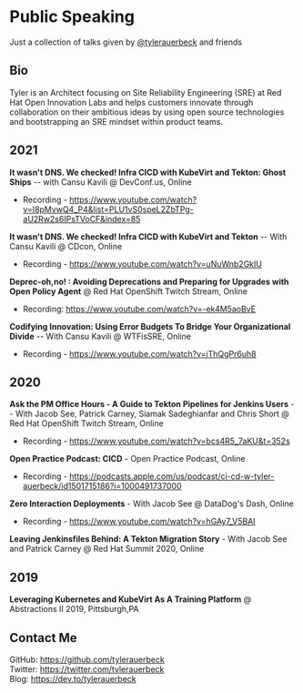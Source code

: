 # Public Speaking

Just a collection of talks given by [@tylerauerbeck](https://twitter.com/tylerauerbeck) and friends

## Bio

Tyler is an Architect focusing on Site Reliability Engineering (SRE) at Red Hat Open Innovation Labs and helps customers innovate through collaboration on their ambitious ideas by using open source technologies and bootstrapping an SRE mindset within product teams.

## 2021

**It wasn't DNS. We checked! Infra CICD with KubeVirt and Tekton: Ghost Ships** -- with Cansu Kavili @ DevConf.us, Online
- Recording - https://www.youtube.com/watch?v=I8pMvwQ4_P4&list=PLU1vS0speL2ZbTPg-aU2Rw2s6IPsTVoCF&index=85

**It wasn't DNS. We checked! Infra CICD with KubeVirt and Tekton** -- With Cansu Kavili @ CDcon, Online
- Recording - https://www.youtube.com/watch?v=uNuWnb2GkIU

**Deprec-oh,no! : Avoiding Deprecations and Preparing for Upgrades with Open Policy Agent** @ Red Hat OpenShift Twitch Stream, Online
- Recording: https://www.youtube.com/watch?v=-ek4M5aoBvE

**Codifying Innovation: Using Error Budgets To Bridge Your Organizational Divide** -- With Cansu Kavili @ WTFisSRE, Online
- Recording - https://www.youtube.com/watch?v=jThQgPr6uh8

## 2020

**Ask the PM Office Hours - A Guide to Tekton Pipelines for Jenkins Users** -- With Jacob See, Patrick Carney, Siamak Sadeghianfar and Chris Short @ Red Hat OpenShift Twitch Stream, Online
- Recording - https://www.youtube.com/watch?v=bcs4R5_7aKU&t=352s

**Open Practice Podcast: CICD** - Open Practice Podcast, Online
- Recording - https://podcasts.apple.com/us/podcast/ci-cd-w-tyler-auerbeck/id1501715186?i=1000491737000

**Zero Interaction Deployments** - With Jacob See @ DataDog's Dash, Online
- Recording - https://www.youtube.com/watch?v=hGAy7_V5BAI

**Leaving Jenkinsfiles Behind: A Tekton Migration Story** - With Jacob See and Patrick Carney @ Red Hat Summit 2020, Online

## 2019

**Leveraging Kubernetes and KubeVirt As A Training Platform** @ Abstractions II 2019, Pittsburgh,PA


## Contact Me

GitHub: https://github.com/tylerauerbeck<br>
Twitter: https://twitter.com/tylerauerbeck<br>
Blog: https://dev.to/tylerauerbeck<br>
